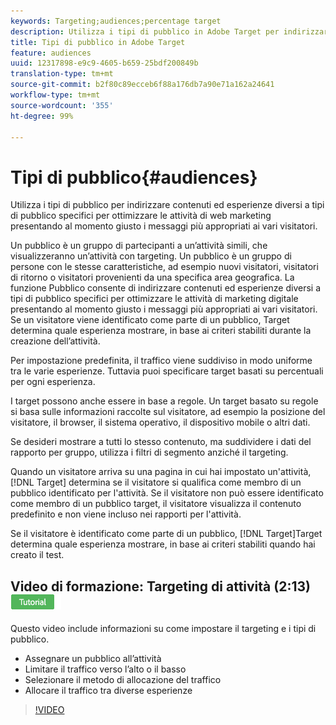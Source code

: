 ```yaml
---
keywords: Targeting;audiences;percentage target
description: Utilizza i tipi di pubblico in Adobe Target per indirizzare contenuti ed esperienze diversi a tipi di pubblico specifici per ottimizzare le attività di web marketing presentando al momento giusto i messaggi più appropriati ai vari visitatori.
title: Tipi di pubblico in Adobe Target
feature: audiences
uuid: 12317898-e9c9-4605-b659-25bdf200849b
translation-type: tm+mt
source-git-commit: b2f80c89ecceb6f88a176db7a90e71a162a24641
workflow-type: tm+mt
source-wordcount: '355'
ht-degree: 99%

---
```



# Tipi di pubblico{#audiences}

Utilizza i tipi di pubblico per indirizzare contenuti ed esperienze diversi a tipi di pubblico specifici per ottimizzare le attività di web marketing presentando al momento giusto i messaggi più appropriati ai vari visitatori.

Un pubblico è un gruppo di partecipanti a un’attività simili, che visualizzeranno un’attività con targeting. Un pubblico è un gruppo di persone con le stesse caratteristiche, ad esempio nuovi visitatori, visitatori di ritorno o visitatori provenienti da una specifica area geografica. La funzione Pubblico consente di indirizzare contenuti ed esperienze diversi a tipi di pubblico specifici per ottimizzare le attività di marketing digitale presentando al momento giusto i messaggi più appropriati ai vari visitatori. Se un visitatore viene identificato come parte di un pubblico, Target determina quale esperienza mostrare, in base ai criteri stabiliti durante la creazione dell’attività.

Per impostazione predefinita, il traffico viene suddiviso in modo uniforme tra le varie esperienze. Tuttavia puoi specificare target basati su percentuali per ogni esperienza.

I target possono anche essere in base a regole. Un target basato su regole si basa sulle informazioni raccolte sul visitatore, ad esempio la posizione del visitatore, il browser, il sistema operativo, il dispositivo mobile o altri dati.

Se desideri mostrare a tutti lo stesso contenuto, ma suddividere i dati del rapporto per gruppo, utilizza i filtri di segmento anziché il targeting.

Quando un visitatore arriva su una pagina in cui hai impostato un&#39;attività, [!DNL Target] determina se il visitatore si qualifica come membro di un pubblico identificato per l&#39;attività. Se il visitatore non può essere identificato come membro di un pubblico target, il visitatore visualizza il contenuto predefinito e non viene incluso nei rapporti per l&#39;attività.

Se il visitatore è identificato come parte di un pubblico, [!DNL Target]Target determina quale esperienza mostrare, in base ai criteri stabiliti quando hai creato il test.

## Video di formazione: Targeting di attività (2:13) ![Badge di esercitazione](/help/assets/tutorial.png)

Questo video include informazioni su come impostare il targeting e i tipi di pubblico.

* Assegnare un pubblico all’attività
* Limitare il traffico verso l’alto o il basso
* Selezionare il metodo di allocazione del traffico
* Allocare il traffico tra diverse esperienze

>[!VIDEO](https://video.tv.adobe.com/v/17385)
